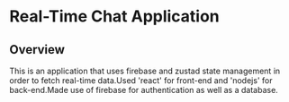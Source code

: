 # Real-Time Chat Application
## Overview
This is an application that uses firebase and zustad state management in order to fetch real-time data.Used 'react' for front-end and 'nodejs' for back-end.Made use of firebase for authentication as well as a database.

